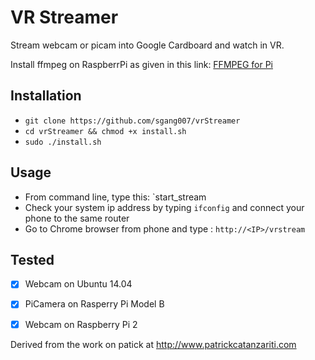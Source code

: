 VR Streamer
===========
Stream webcam or picam into Google Cardboard and watch in VR.

Install ffmpeg on RaspberrPi as given in this link: [FFMPEG for Pi](http://www.jeffreythompson.org/blog/2014/11/13/installing-ffmpeg-for-raspberry-pi/)


Installation 
-------------
 - `git clone https://github.com/sgang007/vrStreamer`
 -  `cd vrStreamer && chmod +x install.sh`
 -  `sudo ./install.sh`
 
Usage
--------------
 - From command line, type this: `start_stream
 - Check your system ip address by typing `ifconfig` and connect your phone to the same router
 - Go to Chrome browser from phone and type : `http://<IP>/vrstream`
  
 Tested
-------------

 - [x] Webcam on Ubuntu 14.04
 - [x] PiCamera on Rasperry Pi Model B
 - [x] Webcam on Raspberry Pi 2




Derived from the work on patick at http://www.patrickcatanzariti.com
